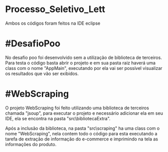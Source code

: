 # Processo_Seletivo_Lett

  Ambos os códigos foram feitos na IDE eclipse

<h1>#DesafioPoo<br\></h1>
  No desafio poo foi desenvolvido sem a utilização de biblioteca de terceiros.
  Para testa o código basta abrir o projeto e em sua pasta raiz haverá uma class com
o nome "AppMain", executando por ela vai ser possível visualizar os resultados que vão ser exibidos.

<h1>#WebScraping<br\></h1>

  O projeto WebScraping foi feito utilizando uma biblioteca de terceiros chamada "jsoup", para executar o
projeto e necessário adicionar ela em seu IDE, ela se encontra na pasta "src\bibliotecaExtra\".

  Após a inclusão da biblioteca, na pasta "src\scraping\" ha uma class com o nome "WebScraping", nela contem todo o código para esta 
executando a tarefa de extração de informação do e-commerce e imprimindo na tela as informações do produto.
